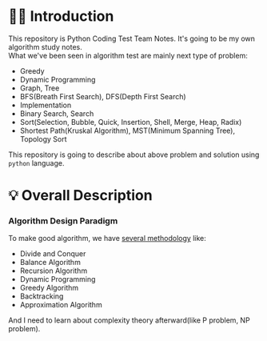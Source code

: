 # 👋🏻 Introduction

This repository is Python Coding Test Team Notes. It's going to be my own algorithm study notes.  
What we've been seen in algorithm test are mainly next type of problem:

- Greedy
- Dynamic Programming
- Graph, Tree
- BFS(Breath First Search), DFS(Depth First Search)
- Implementation
- Binary Search, Search
- Sort(Selection, Bubble, Quick, Insertion, Shell, Merge, Heap, Radix)
- Shortest Path(Kruskal Algorithm), MST(Minimum Spanning Tree), Topology Sort

This repository is going to describe about above problem and solution using `python` language.

# 💡 Overall Description

### Algorithm Design Paradigm

To make good algorithm, we have [several methodology](http://www.aistudy.co.kr/algorithm/design_park.htm) like:

- Divide and Conquer
- Balance Algorithm
- Recursion Algorithm
- Dynamic Programming
- Greedy Algorithm
- Backtracking
- Approximation Algorithm

And I need to learn about complexity theory afterward(like P problem, NP problem).
